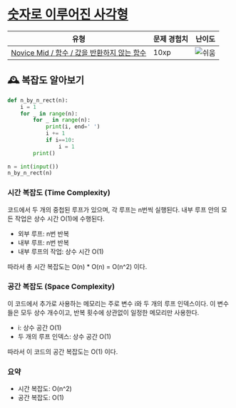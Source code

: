 # [숫자로 이루어진 사각형 ](https://www.codetree.ai/missions/5/problems/rectangle-with-a-number)

|유형|문제 경험치|난이도|
|---|---|---|
|[Novice Mid / 함수 / 값을 반환하지 않는 함수](https://www.codetree.ai/missions?missionId=5)|10xp|![쉬움][easy]|


## 🕰️ 복잡도 알아보기

```python
def n_by_n_rect(n):
    i = 1
    for _ in range(n):
        for _ in range(n):
            print(i, end=' ')
            i += 1
            if i==10:
                i = 1
        print()
    
n = int(input())
n_by_n_rect(n)
```

### 시간 복잡도 (Time Complexity)
코드에서 두 개의 중첩된 루프가 있으며, 각 루프는 n번씩 실행된다.
내부 루프 안의 모든 작업은 상수 시간 O(1)에 수행된다.

- 외부 루프: n번 반복
- 내부 루프: n번 반복 
- 내부 루프의 작업: 상수 시간 O(1)

따라서 총 시간 복잡도는 O(n) * O(n) = O(n^2) 이다. <br>

### 공간 복잡도 (Space Complexity)
이 코드에서 추가로 사용하는 메모리는 주로 변수 i와 두 개의 루프 인덱스이다. 이 변수들은 모두 상수 개수이고, 반복 횟수에 상관없이 일정한 메모리만 사용한다.

- i: 상수 공간 O(1)
- 두 개의 루프 인덱스: 상수 공간 O(1)

따라서 이 코드의 공간 복잡도는 O(1) 이다.

### 요약
- 시간 복잡도: O(n^2)
- 공간 복잡도: O(1)





[b5]: https://img.shields.io/badge/Bronze_5-%235D3E31.svg
[b4]: https://img.shields.io/badge/Bronze_4-%235D3E31.svg
[b3]: https://img.shields.io/badge/Bronze_3-%235D3E31.svg
[b2]: https://img.shields.io/badge/Bronze_2-%235D3E31.svg
[b1]: https://img.shields.io/badge/Bronze_1-%235D3E31.svg
[s5]: https://img.shields.io/badge/Silver_5-%23394960.svg
[s4]: https://img.shields.io/badge/Silver_4-%23394960.svg
[s3]: https://img.shields.io/badge/Silver_3-%23394960.svg
[s2]: https://img.shields.io/badge/Silver_2-%23394960.svg
[s1]: https://img.shields.io/badge/Silver_1-%23394960.svg
[g5]: https://img.shields.io/badge/Gold_5-%23FFC433.svg
[g4]: https://img.shields.io/badge/Gold_4-%23FFC433.svg
[g3]: https://img.shields.io/badge/Gold_3-%23FFC433.svg
[g2]: https://img.shields.io/badge/Gold_2-%23FFC433.svg
[g1]: https://img.shields.io/badge/Gold_1-%23FFC433.svg
[p5]: https://img.shields.io/badge/Platinum_5-%2376DDD8.svg
[p4]: https://img.shields.io/badge/Platinum_4-%2376DDD8.svg
[p3]: https://img.shields.io/badge/Platinum_3-%2376DDD8.svg
[p2]: https://img.shields.io/badge/Platinum_2-%2376DDD8.svg
[p1]: https://img.shields.io/badge/Platinum_1-%2376DDD8.svg
[passed]: https://img.shields.io/badge/Passed-%23009D27.svg
[failed]: https://img.shields.io/badge/Failed-%23D24D57.svg
[easy]: https://img.shields.io/badge/쉬움-%235cb85c.svg?for-the-badge
[medium]: https://img.shields.io/badge/보통-%23FFC433.svg?for-the-badge
[hard]: https://img.shields.io/badge/어려움-%23D24D57.svg?for-the-badge